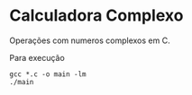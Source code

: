 # Calculadora Complexo
Operações com numeros complexos em C.

Para execução
```
gcc *.c -o main -lm
./main
```
